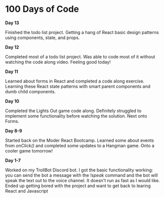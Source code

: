 # 100 Days of Code

<b>Day 13</b>
  <p>Finished the todo list project. Getting a hang of React basic design patterns using components, state, and props.</p>

<b>Day 12</b>
  <p>Completed most of a todo list project. Was able to code most of it without watching the code along video. Feeling good today!</p>

<b>Day 11</b>
  <p>Learned about forms in React and completed a code along exercise. Learning these React state patterns with smart parent components and dumb child components.</p>

<b>Day 10</b>
  <p>Completed the Lights Out game code along. Definitely struggled to implement some functionality before watching the solution. Next onto Forms.</p>

<b>Day 8-9</b>
  <p>Started back on the Moder React Bootcamp. Learned some about events from <em>onClick()</em> and completed some updates to a Hangman game. Onto a cooler game tomorrow!</p>

<b>Day 1-7</b>
  <p>Worked on my TrollBot Discord bot. I got the basic functionality working: you can send the bot a message with the <em>!speak</em> command and the bot will speak the text out to the voice channel. It doesn't run as fast as I would like. Ended up getting bored with the project and want to get back to learing React and Javascript</p>
